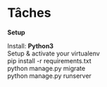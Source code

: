 # Tâches

**Setup**

Install: **Python3**  
Setup & activate your virtualenv  
pip install -r requirements.txt  
python manage.py migrate  
python manage.py runserver  
